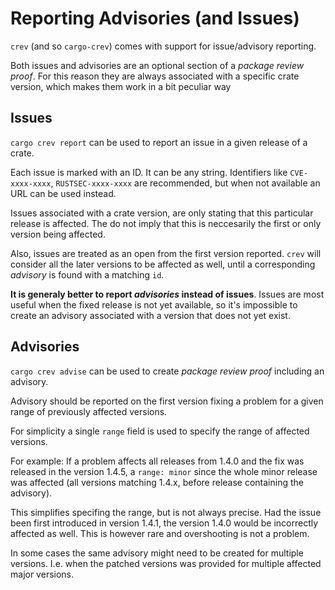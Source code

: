 # Reporting Advisories (and Issues)

`crev` (and so `cargo-crev`) comes with support for issue/advisory reporting.

Both issues and advisories are an optional section of a *package review proof*.
For this reason they are always associated with a specific crate version, which
makes them work in a bit peculiar way

## Issues

`cargo crev report` can be used to report an issue in a given release of a crate.

Each issue is marked with an ID. It can be any string. Identifiers like `CVE-xxxx-xxxx`,
`RUSTSEC-xxxx-xxxx` are recommended, but when not available an URL can be used instead.

Issues associated with a crate version, are only stating that this particular release is affected.
The do not imply that this is neccesarily the first or only version being affected.

Also, issues are treated as an open from the first version reported.
`crev` will consider all the later versions to be affected as well, until a corresponding
*advisory* is found with a matching `id`.

**It is generaly better to report *advisories* instead of issues**. Issues are
most useful when the fixed release is not yet available, so it's impossible to create
an advisory associated with a version that does not yet exist.

## Advisories

`cargo crev advise` can be used to create *package review proof* including an advisory.

Advisory should be reported on the first version fixing a problem for a given range of
previously affected versions.

For simplicity a single `range` field is used to specify the range of affected versions.

For example: If a problem affects all releases from 1.4.0 and the fix was released in
the version 1.4.5, a `range: minor` since the whole minor release was affected (all versions
matching 1.4.x, before release containing the advisory).

This simplifies specifing the range, but is not always precise. Had the issue been
first introduced in version 1.4.1, the version 1.4.0 would be incorrectly affected as well.
This is however rare and overshooting is not a problem. 

In some cases the same advisory might need to be created for multiple versions. I.e. when
the patched versions was provided for multiple affected major versions.
